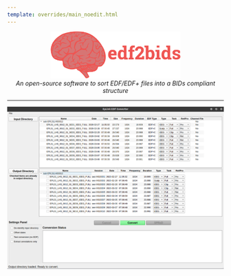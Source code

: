 ```yaml
---
template: overrides/main_noedit.html
---
```

<center><img src="./img/edf2bids_full_icon.svg" alt="drawing" style="width:60%;"/></center>

<center><em>An open-source software to sort EDF/EDF+ files into a BIDs compliant structure</em></center>

---

<center><img src="./img/main_gui.png" alt="drawing"/></center>

<br><br>
